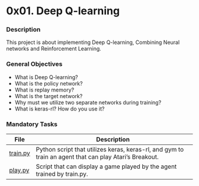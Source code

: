 # 0x01. Deep Q-learning

### Description

This project is about implementing Deep Q-learning, Combining Neural networks and Reinforcement Learning.

### General Objectives

* What is Deep Q-learning?
* What is the policy network?
* What is replay memory?
* What is the target network?
* Why must we utilize two separate networks during training?
* What is keras-rl? How do you use it?

### Mandatory Tasks

| File | Description |
| ------ | ------ |
| [train.py](train.py) | Python script that utilizes keras, keras-rl, and gym to train an agent that can play Atari’s Breakout. |
| [play.py](play.py) | Script that can display a game played by the agent trained by train.py. |
